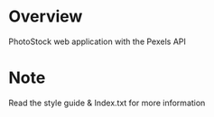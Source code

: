 # Overview
PhotoStock web application with the Pexels API 

# Note
Read the style guide & Index.txt for more information
